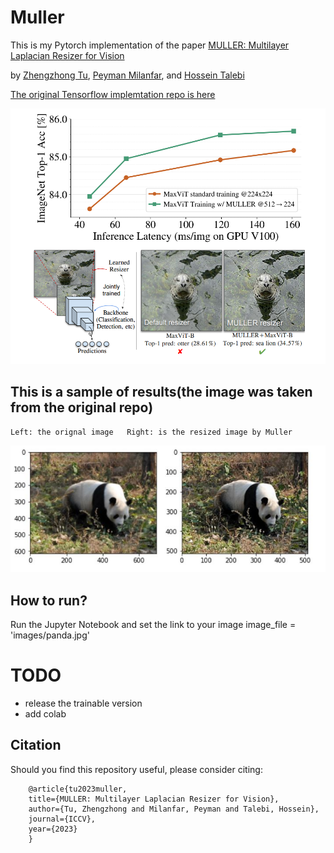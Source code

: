 # Muller
This is my Pytorch implementation of the paper [MULLER: Multilayer Laplacian Resizer for Vision](https://arxiv.org/abs/2304.02859)

by [Zhengzhong Tu](https://www.linkedin.com/in/vztu/), [Peyman Milanfar](https://sites.google.com/view/milanfarhome/), and [Hossein Talebi](https://scholar.google.com/citations?hl=en&user=UOX9BigAAAAJ)

[The original Tensorflow implemtation repo is here](https://github.com/google-research/google-research/tree/master/muller)

![Disclaimer: This is not an official Google product.](images/overview.png)


## This is a sample of results(the image was taken from the original repo)

    Left: the orignal image   Right: is the resized image by Muller

![This is a sample of results(the image was taken from the original repo)](images/results.jpg)

## How to run?

Run the Jupyter Notebook and set the link to your image 
image_file = 'images/panda.jpg'

# TODO 

- release the trainable version
- add colab

## Citation

Should you find this repository useful, please consider citing:

        @article{tu2023muller,
        title={MULLER: Multilayer Laplacian Resizer for Vision},
        author={Tu, Zhengzhong and Milanfar, Peyman and Talebi, Hossein},
        journal={ICCV},
        year={2023}
        }